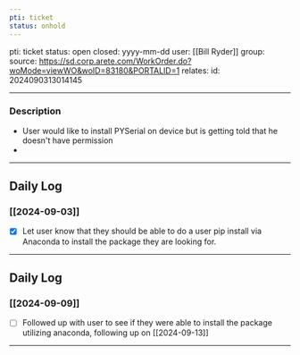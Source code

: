 ```yaml
---
pti: ticket
status: onhold
---
```

pti: ticket 
status: open
closed: yyyy-mm-dd
user: [[Bill Ryder]]
group: 
source: https://sd.corp.arete.com/WorkOrder.do?woMode=viewWO&woID=83180&PORTALID=1
relates: 
id: 2024090313014145

---
### Description
- User would like to install PYSerial on device but is getting told that he doesn't have permission
-

---
## Daily Log
### [[2024-09-03]]
- [x] Let user know that they should be able to do a user pip install via Anaconda to install the package they are looking for.
---
## Daily Log
### [[2024-09-09]]
- [ ] Followed up with user to see if they were able to install the package utilizing anaconda, following up on [[2024-09-13]]
---








